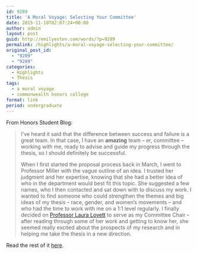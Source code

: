```yaml
---
id: 9289
title: 'A Moral Voyage: Selecting Your Committee'
date: 2015-11-10T02:07:24+00:00
author: admin
layout: post
guid: http://emilyesten.com/words/?p=9289
permalink: /highlights/a-moral-voyage-selecting-your-committee/
original_post_id:
  - "9289"
  - "9289"
categories:
  - Highlights
  - Thesis
tags:
  - a moral voyage
  - commonwealth honors college
format: link
period: undergraduate
---
```

From Honors Student Blog:

> I’ve heard it said that the difference between success and failure is a great team. In that case, I have an **amazing** team &#8211; er, committee &#8211; working with me, ready to advise and guide my progress through the thesis, so I should definitely be successful.
>
> When I first started the proposal process back in March, I went to Professor Miller with the vague outline of an idea. I trusted her judgment and her expertise, knowing that she had a better idea of who in the department would best fit this topic. She suggested a few names, who I then contacted and sat down with to discuss my work. I wanted to find someone who could strengthen the themes and big ideas of my thesis &#8211; race, gender, and women&#8217;s movements &#8211; and who had the time to work with me on a 1:1 level regularly. I finally decided on [Professor Laura Lovett](http://www.umass.edu/history/people/faculty/lovett.html) to serve as my Committee Chair &#8211; after reading through some of her work and getting to know her, she seemed really excited about the prospects of my research and in helping me take the thesis in a new direction.

Read the rest of it [here](https://www.honors.umass.edu/blog/eesten/moral-voyage-selecting-your-committee).
